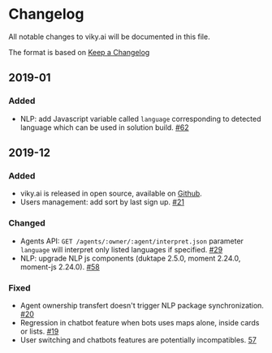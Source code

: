 # Changelog

All notable changes to viky.ai will be documented in this file.

The format is based on [Keep a Changelog](https://keepachangelog.com/en/1.1.0/)

## 2019-01

### Added

- NLP: add Javascript variable called `language` corresponding to detected language which can be used in solution build. [#62](https://github.com/viky-ai/viky-ai/pull/62)


## 2019-12

### Added

- viky.ai is released in open source, available on [Github](https://github.com/viky-ai/viky-ai).
- Users management: add sort by last sign up. [#21](https://github.com/viky-ai/viky-ai/pull/21)

### Changed

- Agents API: `GET /agents/:owner/:agent/interpret.json` parameter `language` will interpret only listed languages if specified. [#29](https://github.com/viky-ai/viky-ai/pull/29)
- NLP: upgrade NLP js components (duktape 2.5.0, moment 2.24.0, moment-js 2.24.0). [#58](https://github.com/viky-ai/viky-ai/pull/58)

### Fixed

- Agent ownership transfert doesn't trigger NLP package synchronization. [#20](https://github.com/viky-ai/viky-ai/pull/20)
- Regression in chatbot feature when bots uses maps alone, inside cards or lists. [#19](https://github.com/viky-ai/viky-ai/pull/19)
- User switching and chatbots features are potentially incompatibles. [57](https://github.com/viky-ai/viky-ai/pull/57)
